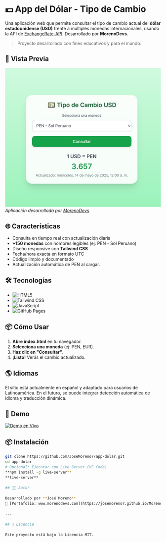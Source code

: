# 💵 App del Dólar - Tipo de Cambio

Una aplicación web que permite consultar el tipo de cambio actual del **dólar estadounidense (USD)** frente a múltiples monedas internacionales, usando la API de [ExchangeRate-API](https://www.exchangerate-api.com/). Desarrollado por **MorenoDevs**.

> Proyecto desarrollado con fines educativos y para el mundo.

## 📸 Vista Previa

![Preview de la App](/img/app-dolar.jpeg)
*Aplicación desarrollada por [MorenoDevs](https://josemoreno7.github.io/MorenoDevs/)*

## 🌐 Características
- Consulta en tiempo real con actualización diaria
- **+150 monedas** con nombres legibles (ej: PEN - Sol Peruano)
- Diseño responsive con **Tailwind CSS**
- Fecha/hora exacta en formato UTC
- Código limpio y documentado
- Actualización automática de PEN al cargar.

## 🛠️ Tecnologías
- ![HTML5](https://img.shields.io/badge/HTML5-E34F26?style=flat&logo=html5&logoColor=white)
- ![Tailwind CSS](https://img.shields.io/badge/Tailwind_CSS-38B2AC?style=flat&logo=tailwind-css&logoColor=white)
- ![JavaScript](https://img.shields.io/badge/JavaScript-F7DF1E?style=flat&logo=javascript&logoColor=black)
- ![GitHub Pages](https://img.shields.io/badge/GitHub_Pages-222222?style=flat&logo=github&logoColor=white)

## 📦 Cómo Usar
1. **Abre index.html** en tu navegador.
2. **Selecciona una moneda** (ej: PEN, EUR).
3. **Haz clic en "Consultar"**.
4. **¡Listo!** Verás el cambio actualizado.

## 🌎 Idiomas
El sitio está actualmente en español y adaptado para usuarios de Latinoamérica. En el futuro, se puede integrar detección automática de idioma y traducción dinámica.

## 🚀 Demo
[![Demo en Vivo](https://img.shields.io/badge/Ver_Demo-MorenoDevs-green)](https://josemoreno7.github.io/app-dolar/)

## 📦 Instalación
```bash
git clone https://github.com/JoseMoreno7/app-dolar.git
cd app-dolar
# Opcional: Ejecutar con Live Server (VS Code)
**npm install -g live-server**
**live-server**

## 👨‍💻 Autor

Desarrollado por **José Moreno**  
🔗 [Portafolio: www.morenodevs.com](https://josemoreno7.github.io/MorenoDevs/)

---

## 📝 Licencia

Este proyecto está bajo la Licencia MIT.
